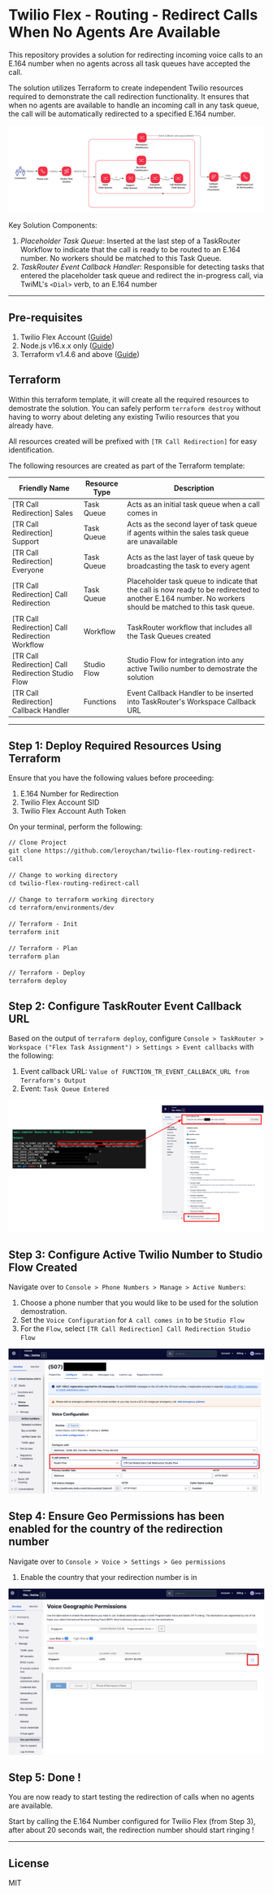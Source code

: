 # Twilio Flex - Routing - Redirect Calls When No Agents Are Available

This repository provides a solution for redirecting incoming voice calls to an E.164 number when no agents across all task queues have accepted the call.

The solution utilizes Terraform to create independent Twilio resources required to demonstrate the call redirection functionality. It ensures that when no agents are available to handle an incoming call in any task queue, the call will be automatically redirected to a specified E.164 number.

![Twilio Flex - Routing - Redirect Calls When No Agents Are Available](docs/solution_diagram.png)

Key Solution Components:

1. _Placeholder Task Queue_: Inserted at the last step of a TaskRouter Workflow to indicate that the call is ready to be routed to an E.164 number. No workers should be matched to this Task Queue.
2. _TaskRouter Event Callback Handler_: Responsible for detecting tasks that entered the placeholder task queue and redirect the in-progress call, via TwiML's `<Dial>` verb, to an E.164 number

---

## Pre-requisites

1. Twilio Flex Account ([Guide](https://support.twilio.com/hc/en-us/articles/360020442333-Setup-a-Twilio-Flex-Account))
2. Node.js v16.x.x only ([Guide](https://docs.npmjs.com/downloading-and-installing-node-js-and-npm))
3. Terraform v1.4.6 and above ([Guide](https://developer.hashicorp.com/terraform/tutorials/aws-get-started/install-cli))

## Terraform

Within this terraform template, it will create all the required resources to demostrate the solution. You can safely perform `terraform destroy` without having to worry about deleting any existing Twilio resources that you already have.

All resources created will be prefixed with `[TR Call Redirection]` for easy identification.

The following resources are created as part of the Terraform template:

| Friendly Name                                      | Resource Type | Description                                                                                                                                              |
| -------------------------------------------------- | ------------- | -------------------------------------------------------------------------------------------------------------------------------------------------------- |
| [TR Call Redirection] Sales                        | Task Queue    | Acts as an initial task queue when a call comes in                                                                                                       |
| [TR Call Redirection] Support                      | Task Queue    | Acts as the second layer of task queue if agents within the sales task queue are unavailable                                                             |
| [TR Call Redirection] Everyone                     | Task Queue    | Acts as the last layer of task queue by broadcasting the task to every agent                                                                             |
| [TR Call Redirection] Call Redirection             | Task Queue    | Placeholder task queue to indicate that the call is now ready to be redirected to another E.164 number. No workers should be matched to this task queue. |
| [TR Call Redirection] Call Redirection Workflow    | Workflow      | TaskRouter workflow that includes all the Task Queues created                                                                                            |
| [TR Call Redirection] Call Redirection Studio Flow | Studio Flow   | Studio Flow for integration into any active Twilio number to demostrate the solution                                                                     |
| [TR Call Redirection] Callback Handler             | Functions     | Event Callback Handler to be inserted into TaskRouter's Workspace Callback URL                                                                           |

---

## Step 1: Deploy Required Resources Using Terraform

Ensure that you have the following values before proceeding:

1. E.164 Number for Redirection
2. Twilio Flex Account SID
3. Twilio Flex Account Auth Token

On your terminal, perform the following:

```
// Clone Project
git clone https://github.com/leroychan/twilio-flex-routing-redirect-call

// Change to working directory
cd twilio-flex-routing-redirect-call

// Change to terraform working directory
cd terraform/environments/dev

// Terraform - Init
terraform init

// Terraform - Plan
terraform plan

// Terraform - Deploy
terraform deploy

```

## Step 2: Configure TaskRouter Event Callback URL

Based on the output of `terraform deploy`, configure `Console > TaskRouter > Workspace ("Flex Task Assignment") > Settings > Event callbacks` with the following:

1. Event callback URL: `Value of FUNCTION_TR_EVENT_CALLBACK_URL from Terraform's Output`
2. Event: `Task Queue Entered`

![Configure Event Callbacks](docs/configure_event_callback_url.png)

## Step 3: Configure Active Twilio Number to Studio Flow Created

Navigate over to `Console > Phone Numbers > Manage > Active Numbers`:

1. Choose a phone number that you would like to be used for the solution demostration.
2. Set the `Voice Configuration` for `A call comes in` to be `Studio Flow`
3. For the `Flow`, select `[TR Call Redirection] Call Redirection Studio Flow`

![Configure Studio Flow](docs/configure_studio_flow.png)

## Step 4: Ensure Geo Permissions has been enabled for the country of the redirection number

Navigate over to `Console > Voice > Settings > Geo permissions`

1. Enable the country that your redirection number is in

![Configure Geo Permissions](docs/configure_geo_permissions.png)

## Step 5: Done !

You are now ready to start testing the redirection of calls when no agents are available.

Start by calling the E.164 Number configured for Twilio Flex (from Step 3), after about 20 seconds wait, the redirection number should start ringing !

---

## License

MIT

